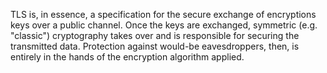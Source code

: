 TLS is, in essence, a specification for the secure exchange of encryptions keys over a public channel. Once the keys are exchanged, symmetric (e.g. "classic") cryptography takes over and is responsible for securing the transmitted data. Protection against would-be eavesdroppers, then, is entirely in the hands of the encryption algorithm applied.